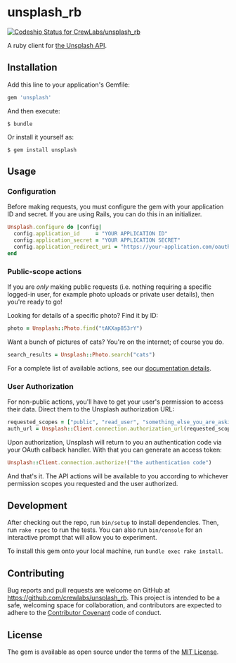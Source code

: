 # unsplash_rb

[ ![Codeship Status for CrewLabs/unsplash_rb](https://codeship.com/projects/0d395ea0-fe45-0132-5e19-022bf5e0402e/status?branch=master)](https://codeship.com/projects/88039)

A ruby client for [the Unsplash API](https://unsplash.com/documentation).

## Installation

Add this line to your application's Gemfile:

```ruby
gem 'unsplash'
```

And then execute:

    $ bundle

Or install it yourself as:

    $ gem install unsplash

## Usage

### Configuration

Before making requests, you must configure the gem with your application ID
and secret. If you are using Rails, you can do this in an initializer. 

```ruby
Unsplash.configure do |config|    
  config.application_id     = "YOUR APPLICATION ID"    
  config.application_secret = "YOUR APPLICATION SECRET"
  config.application_redirect_uri = "https://your-application.com/oauth/callback"
end
```

### Public-scope actions

If you are *only* making public requests (i.e. nothing requiring a specific logged-in user,
for example photo uploads or private user details), then you're ready to go!

Looking for details of a specific photo? Find it by ID:

```ruby
photo = Unsplash::Photo.find("tAKXap853rY")
```

Want a bunch of pictures of cats? You're on the internet; of course you do.

```ruby
search_results = Unsplash::Photo.search("cats")
```

For a complete list of available actions, see our [documentation details]().

### User Authorization

For non-public actions, you'll have to get your user's permission to access their data.
Direct them to the Unsplash authorization URL:

```ruby
requested_scopes = ["public", "read_user", "something_else_you_are_asking_for"]
auth_url = Unsplash::Client.connection.authorization_url(requested_scopes)
```

Upon authorization, Unsplash will return to you an authentication code via your OAuth
callback handler. With that you can generate an access token:

```ruby
Unsplash::Client.connection.authorize!("the authentication code")
```

And that's it. The API actions will be available to you according to whichever
permission scopes you requested and the user authorized.

## Development

After checking out the repo, run `bin/setup` to install dependencies. Then, run `rake rspec` to run the tests. You can also run `bin/console` for an interactive prompt that will allow you to experiment.

To install this gem onto your local machine, run `bundle exec rake install`. 

## Contributing

Bug reports and pull requests are welcome on GitHub at https://github.com/crewlabs/unsplash_rb. This project is intended to be a safe, welcoming space for collaboration, and contributors are expected to adhere to the [Contributor Covenant](http://contributor-covenant.org) code of conduct.


## License

The gem is available as open source under the terms of the [MIT License](http://opensource.org/licenses/MIT).

